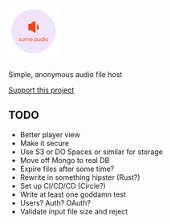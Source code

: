 # [![some.audio](./public/logo-small.png)](https://some.audio)

Simple, anonymous audio file host

[Support this project](https://paypal.me/zacanger)

## TODO

* Better player view
* Make it secure
* Use S3 or DO Spaces or similar for storage
* Move off Mongo to real DB
* Expire files after some time?
* Rewrite in something hipster (Rust?)
* Set up CI/CD/CD (Circle?)
* Write at least one goddamn test
* Users? Auth? OAuth?
* Validate input file size and reject
